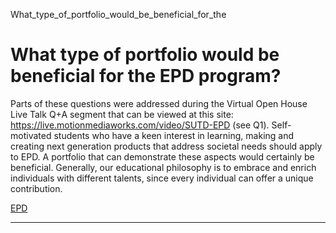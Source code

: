 What_type_of_portfolio_would_be_beneficial_for_the



What type of portfolio would be beneficial for the EPD program?
===============================================================

Parts of these questions were addressed during the Virtual Open House Live Talk Q+A segment that can be viewed at this site: <https://live.motionmediaworks.com/video/SUTD-EPD> (see Q1). Self-motivated students who have a keen interest in learning, making and creating next generation products that address societal needs should apply to EPD. A portfolio that can demonstrate these aspects would certainly be beneficial. Generally, our educational philosophy is to embrace and enrich individuals with different talents, since every individual can offer a unique contribution.

[EPD](https://www.sutd.edu.sg/epd/tag/epd/)

---

